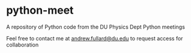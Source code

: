 # python-meet
A repository of Python code from the DU Physics Dept Python meetings

Feel free to contact me at andrew.fullard@du.edu to request access for collaboration
